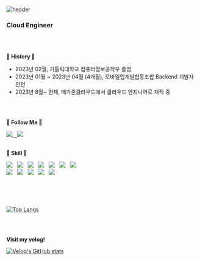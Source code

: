 ![header](https://capsule-render.vercel.app/api?type=Waving&color=7286D3&height=270&section=header&text=Hi!%20I'm%20HyeSook&fontColor=FFF2F2&fontSize=70&animation=fadeIn&fontAlignY=40&stroke=FFF2F2)

 <div align=left>

###  Cloud Engineer

</br>
</br>

**📌 History 📌**

- 2023년 02월, 가톨릭대학교 컴퓨터정보공학부 졸업 </br>
- 2023년 01월 ~ 2023년 04월 (4개월), 모바일앱개발협동조합 Backend 개발자 인턴 </br>
- 2023년 8월~ 현재, 메가존클라우드에서 클라우드 엔지니어로 재직 중

</br>
</br>


**🌌 Follow Me 🌌**

<a href="https://velog.io/@suk13574">
 <img src="https://img.shields.io/badge/velog-20C997?style=flat-square&logo=velog&logoColor=white"/> &nbsp;
</a>
<img src="https://img.shields.io/badge/suk13574@naver.com-EA4335?style=flat-square&logo=Gmail&logoColor=white"/>

</br>
</br>

**🚤 Skill 🚤**

<img src="https://img.shields.io/badge/Java-007396?style=flat-square&logo=java&logoColor=white"/> &nbsp;
<img src="https://img.shields.io/badge/Spring-6DB33F? style=flat-square&logo=spring&logoColor=white"/> &nbsp;
<img src="https://img.shields.io/badge/JPA-59666C?style=flat-square&logo=hibernate&logoColor=white"/> &nbsp;
<img src="https://img.shields.io/badge/MySQL-4479A1?style=flat-square&logo=mysql&logoColor=white"/> &nbsp;
<img src="https://img.shields.io/badge/GitHub Actions-2088FF?style=flat-square&-square&logo=GitHub Actions&logoColor=white"/> &nbsp;
<img src="https://img.shields.io/badge/AWS-232F3E?style=flat-square&logo=amazonaws&logoColor=white"/> &nbsp;
<img src="https://img.shields.io/badge/Git-F05032?style=flat-square&logo=git&logoColor=white"/> &nbsp;
</br>
<img src="https://img.shields.io/badge/Python-3776AB?style=flat-square&logo=python&logoColor=white"/> &nbsp;
<img src="https://img.shields.io/badge/Naver Cloud-2DB400?style=flat-square&logoColor=white"/> &nbsp;
<img src="https://img.shields.io/badge/KT Cloud-ED2024?style=flat-square&logoColor=white"/> &nbsp;
<img src="https://img.shields.io/badge/NHN Cloud-125DE6?style=flat-square&logoColor=white"/> &nbsp;
<img src="https://img.shields.io/badge/Linux-FCC624?style=flat-square&logo=Linux&logoColor=white"/> &nbsp;



</br>
</br>
</br>

[![Top Langs](https://github-readme-stats.vercel.app/api/top-langs/?username=suk13574&layout=compact)](https://github.com/anuraghazra/github-readme-stats)

<!--
![Anurag's GitHub stats](https://github-readme-stats.vercel.app/api?username=suk13574&show_icons=true&theme=nord)
-->

</br>
</br>

**Visit my velog!**

[![Velog's GitHub stats](https://velog-readme-stats.vercel.app/api?name=suk13574)](https://github.com/eungyeole/velog-readme-stats)

 <div>
 
